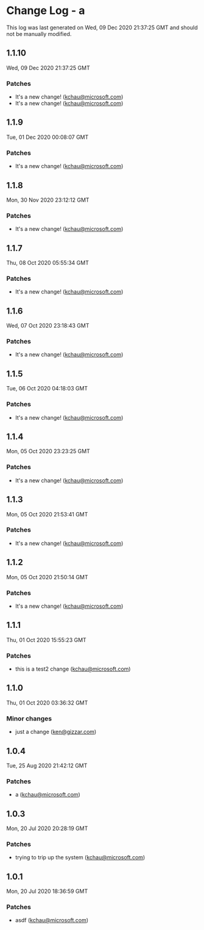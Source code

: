 # Change Log - a

This log was last generated on Wed, 09 Dec 2020 21:37:25 GMT and should not be manually modified.

<!-- Start content -->

## 1.1.10

Wed, 09 Dec 2020 21:37:25 GMT

### Patches

- It's a new change! (kchau@microsoft.com)
- It's a new change! (kchau@microsoft.com)

## 1.1.9

Tue, 01 Dec 2020 00:08:07 GMT

### Patches

- It's a new change! (kchau@microsoft.com)

## 1.1.8

Mon, 30 Nov 2020 23:12:12 GMT

### Patches

- It's a new change! (kchau@microsoft.com)

## 1.1.7

Thu, 08 Oct 2020 05:55:34 GMT

### Patches

- It's a new change! (kchau@microsoft.com)

## 1.1.6

Wed, 07 Oct 2020 23:18:43 GMT

### Patches

- It's a new change! (kchau@microsoft.com)

## 1.1.5

Tue, 06 Oct 2020 04:18:03 GMT

### Patches

- It's a new change! (kchau@microsoft.com)

## 1.1.4

Mon, 05 Oct 2020 23:23:25 GMT

### Patches

- It's a new change! (kchau@microsoft.com)

## 1.1.3

Mon, 05 Oct 2020 21:53:41 GMT

### Patches

- It's a new change! (kchau@microsoft.com)

## 1.1.2

Mon, 05 Oct 2020 21:50:14 GMT

### Patches

- It's a new change! (kchau@microsoft.com)

## 1.1.1

Thu, 01 Oct 2020 15:55:23 GMT

### Patches

- this is a test2 change (kchau@microsoft.com)

## 1.1.0

Thu, 01 Oct 2020 03:36:32 GMT

### Minor changes

- just a change (ken@gizzar.com)

## 1.0.4

Tue, 25 Aug 2020 21:42:12 GMT

### Patches

- a (kchau@microsoft.com)

## 1.0.3

Mon, 20 Jul 2020 20:28:19 GMT

### Patches

- trying to trip up the system (kchau@microsoft.com)

## 1.0.1

Mon, 20 Jul 2020 18:36:59 GMT

### Patches

- asdf (kchau@microsoft.com)
